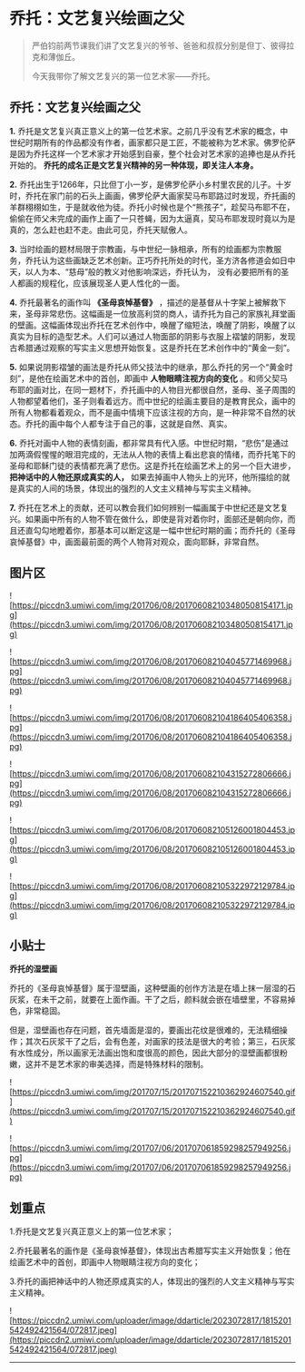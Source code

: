 # 乔托：文艺复兴绘画之父

> 严伯钧前两节课我们讲了文艺复兴的爷爷、爸爸和叔叔分别是但丁、彼得拉克和薄伽丘。
> 
> 今天我带你了解文艺复兴的第一位艺术家——乔托。

## 乔托：文艺复兴绘画之父

 **1.** 乔托是文艺复兴真正意义上的第一位艺术家。之前几乎没有艺术家的概念，中世纪时期所有的作品都没有作者，画家都只是工匠，不能被称为艺术家。佛罗伦萨是因为乔托这样一个艺术家才开始感到自豪，整个社会对艺术家的追捧也是从乔托开始的。 **乔托的成名正是文艺复兴精神的另一种体现，即关注人本身。**

 **2.** 乔托出生于1266年，只比但丁小一岁，是佛罗伦萨小乡村里农民的儿子。十岁时，乔托在家门前的石头上画画，佛罗伦萨大画家契马布耶路过时发现，乔托画的羊群栩栩如生，于是就收他为徒。乔托小时候也是个“熊孩子”，趁契马布耶不在，偷偷在师父未完成的画作上画了一只苍蝇，因为太逼真，契马布耶发现时竟以为是真的，怎么赶也赶不走。由此可见，乔托天赋傲人。

 **3.** 当时绘画的题材局限于宗教画，与中世纪一脉相承，所有的绘画都为宗教服务，乔托认为这些画缺乏艺术创新。正巧乔托所处的时代，圣方济各修道会如日中天，以人为本、“慈母”般的教义对他影响深远，乔托认为， 没有必要把所有的圣人都画的规程化，应该展现圣人更人性化的一面。

 **4.** 乔托最著名的画作叫 **《圣母哀悼基督》** ，描述的是基督从十字架上被解救下来，圣母非常悲伤。这幅画是一位放高利贷的商人，请乔托为自己的家族礼拜堂画的壁画。这幅画体现出乔托在艺术创作中，唤醒了缩短法，唤醒了阴影，唤醒了以真实为目标的造型艺术。人们可以通过人物面部的阴影与衣服上褶皱的阴影，发现古希腊通过观察的写实主义思想开始恢复。这是乔托在艺术创作中的“黄金一刻”。

 **5.** 如果说阴影褶皱的画法是乔托从师父技法中的继承，那么乔托的另一个“黄金时刻”，是他在绘画艺术中的首创，即画中 **人物眼睛注视方向的变化** 。和师父契马布耶的画对比，在同一题材下，乔托画中的人物目光都很自然，圣母、圣子周围的人物都望着他们，圣子则看着远方。而中世纪的绘画主要目的是教育民众，画中的所有人物都看着观众，而不是画中情境下应该注视的方向，是一种非常不自然的状态。乔托的画中每个人都专注于自己的事，这就是自然、真实。

 **6.** 乔托对画中人物的表情刻画，都非常具有代入感。中世纪时期，“悲伤”是通过加两滴假惺惺的眼泪完成的，无法从人物的表情上看出悲哀的情绪，而乔托笔下的圣母和耶稣门徒的表情都充满了悲伤。这是乔托在绘画艺术上的另一个巨大进步， **把神话中的人物还原成真实的人，** 如果去掉画中人物头上的光环，他所描绘的就是真实的人间的场景，体现出的强烈的人文主义精神与写实主义精神。

 **7.** 乔托在艺术上的贡献，还可以教会我们如何辨别一幅画属于中世纪还是文艺复兴。如果画中所有的人物不管在做什么，即使是背对着你时，面部还是朝向你，而且还直勾勾地瞪着你，那基本可以断定这是一幅中世纪时期的画；而乔托的《圣母哀悼基督》中，画面最前面的两个人物背对观众，面向耶稣，非常自然。

## 图片区

![https://piccdn3.umiwi.com/img/201706/08/201706082103480508154171.jpg](https://piccdn3.umiwi.com/img/201706/08/201706082103480508154171.jpg)

![https://piccdn3.umiwi.com/img/201706/08/201706082104045771469968.jpg](https://piccdn3.umiwi.com/img/201706/08/201706082104045771469968.jpg)

![https://piccdn3.umiwi.com/img/201706/08/201706082104186405406358.jpg](https://piccdn3.umiwi.com/img/201706/08/201706082104186405406358.jpg)

![https://piccdn3.umiwi.com/img/201706/08/201706082104315272806666.jpg](https://piccdn3.umiwi.com/img/201706/08/201706082104315272806666.jpg)

![https://piccdn3.umiwi.com/img/201706/08/201706082105126001804453.jpg](https://piccdn3.umiwi.com/img/201706/08/201706082105126001804453.jpg)

![https://piccdn3.umiwi.com/img/201706/08/201706082105322972129784.jpg](https://piccdn3.umiwi.com/img/201706/08/201706082105322972129784.jpg)

## 小贴士

 **乔托的湿壁画**

乔托的《圣母哀悼基督》属于湿壁画，这种壁画的创作方法是在墙上抹一层湿的石灰浆，在未干之前，就要在上面作画。干了之后，颜料就会嵌在墙壁里，不容易掉色，非常稳固。

但是，湿壁画也存在问题，首先墙面是湿的，要画出花纹是很难的，无法精细操作；其次石灰浆干了之后，会有色差，对画家的技法是很大的考验；第三，石灰浆有水性成分，所以画家无法画出饱和度很高的颜色，因此大部分的湿壁画都很粉嫩，这并不是艺术家的审美选择，而是特殊材料的限制。

![https://piccdn3.umiwi.com/img/201707/15/201707152210362924607540.gif](https://piccdn3.umiwi.com/img/201707/15/201707152210362924607540.gif)

![https://piccdn3.umiwi.com/img/201707/06/201707061859298257949256.jpg](https://piccdn3.umiwi.com/img/201707/06/201707061859298257949256.jpg)

## 划重点

1.乔托是文艺复兴真正意义上的第一位艺术家；

2.乔托最著名的画作是《圣母哀悼基督》，体现出古希腊写实主义开始恢复；他在绘画艺术中的首创，即画中人物眼睛注视方向的变化；

3.乔托的画把神话中的人物还原成真实的人，体现出的强烈的人文主义精神与写实主义精神。

![https://piccdn2.umiwi.com/uploader/image/ddarticle/2023072817/1815201542492421564/072817.jpeg](https://piccdn2.umiwi.com/uploader/image/ddarticle/2023072817/1815201542492421564/072817.jpeg)

---
